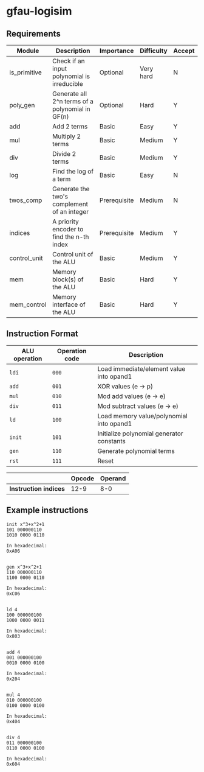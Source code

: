 # gfau-logisim

## Requirements

|Module|Description|Importance|Difficulty|Accept|
|------|----------|------|------|------|
|is_primitive|Check if an input polynomial is irreducible|Optional|Very hard|N|
|poly_gen|Generate all 2^n terms of a polynomial in GF(n)|Optional|Hard|Y|
|add|Add 2 terms|Basic|Easy|Y|
|mul|Multiply 2 terms|Basic|Medium|Y|
|div|Divide 2 terms|Basic|Medium|Y|
|log|Find the log of a term|Basic|Easy|N|
|twos_comp|Generate the two's complement of an integer|Prerequisite|Medium|N|
|indices|A priority encoder to find the n-th index|Prerequisite|Medium|Y|
|control_unit|Control unit of the ALU|Basic|Medium|Y|
|mem|Memory block(s) of the ALU|Basic|Hard|Y|
|mem_control|Memory interface of the ALU|Basic|Hard|Y|

## Instruction Format

|ALU operation|Operation code|Description|
|-------------|--------------|-----------|
|`ldi`|`000`|Load immediate/element value into opand1|
|`add`|`001`|XOR values (e -> p)|
|`mul`|`010`|Mod add values (e -> e)|
|`div`|`011`|Mod subtract values (e -> e)|
|`ld`|`100`|Load memory value/polynomial into opand1|
|`init`|`101`|Initialize polynomial generator constants|
|`gen`|`110`|Generate polynomial terms|
|`rst`|`111`|Reset|


| |Opcode|Operand|
|-|------|-------|
|__Instruction indices__|12-9|8-0|

## Example instructions

```
init x^3+x^2+1
101 000000110
1010 0000 0110

In hexadecimal:
0xA06


gen x^3+x^2+1
110 000000110
1100 0000 0110

In hexadecimal:
0xC06


ld 4
100 000000100
1000 0000 0011

In hexadecimal:
0x803


add 4
001 000000100
0010 0000 0100

In hexadecimal:
0x204


mul 4
010 000000100
0100 0000 0100

In hexadecimal:
0x404


div 4
011 000000100
0110 0000 0100

In hexadecimal:
0x604
```
